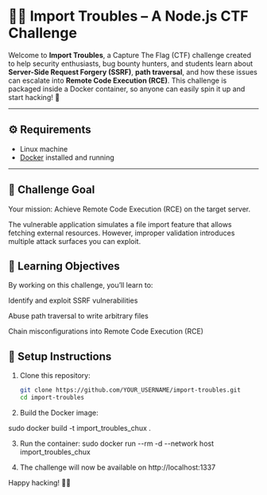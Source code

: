# 🕵️‍♂️ Import Troubles – A Node.js CTF Challenge
Welcome to **Import Troubles**, a Capture The Flag (CTF) challenge created to help security enthusiasts, bug bounty hunters, and students learn about **Server-Side Request Forgery (SSRF)**, **path traversal**, and how these issues can escalate into **Remote Code Execution (RCE)**.
This challenge is packaged inside a Docker container, so anyone can easily spin it up and start hacking! 🚀

---

## ⚙️ Requirements

- Linux machine  
- [Docker](https://docs.docker.com/get-docker/) installed and running  

---

## 🎯 Challenge Goal
Your mission: Achieve Remote Code Execution (RCE) on the target server.

The vulnerable application simulates a file import feature that allows fetching external resources. However, improper validation introduces multiple attack surfaces you can exploit.

## 🧩 Learning Objectives

By working on this challenge, you’ll learn to:

Identify and exploit SSRF vulnerabilities

Abuse path traversal to write arbitrary files

Chain misconfigurations into Remote Code Execution (RCE)

## 🚀 Setup Instructions

1. Clone this repository:

   ```bash
   git clone https://github.com/YOUR_USERNAME/import-troubles.git
   cd import-troubles

2. Build the Docker image:

sudo docker build -t import_troubles_chux .

3. Run the container:
sudo docker run --rm -d --network host import_troubles_chux

4. The challenge will now be available on http://localhost:1337


Happy hacking! 🐱‍💻
